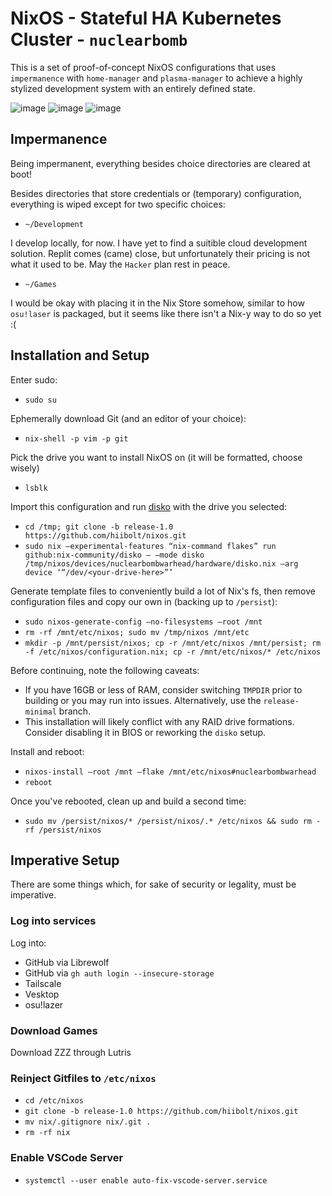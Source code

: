 # NixOS - Stateful HA Kubernetes Cluster - `nuclearbomb`
This is a set of proof-of-concept NixOS configurations that uses `impermanence` with `home-manager` and `plasma-manager` to achieve a highly stylized development system with an entirely defined state.

![image](https://github.com/user-attachments/assets/619f39ba-9237-43a0-8410-93e1924dd682)
![image](https://github.com/user-attachments/assets/2c789cc4-3db1-42d6-9715-0e5656619275)
![image](https://github.com/user-attachments/assets/9316ee93-1018-444c-b386-3bc4a4dbba72)

## Impermanence
Being impermanent, everything besides choice directories are cleared at boot!

Besides directories that store credentials or (temporary) configuration, everything is wiped except for two specific choices:

* `~/Development`

I develop locally, for now. I have yet to find a suitible cloud development solution. Replit comes (came) close, but unfortunately their pricing is not what it used to be. May the `Hacker` plan rest in peace.

* `~/Games`

I would be okay with placing it in the Nix Store somehow, similar to how `osu!laser` is packaged, but it seems like there isn't a Nix-y way to do so yet :(

## Installation and Setup
Enter sudo:
* `sudo su`

Ephemerally download Git (and an editor of your choice):
* `nix-shell -p vim -p git`

Pick the drive you want to install NixOS on (it will be formatted, choose wisely)
* `lsblk`

Import this configuration and run [disko](https://github.com/nix-community/disko) with the drive you selected:
* `cd /tmp; git clone -b release-1.0 https://github.com/hiibolt/nixos.git`
* `sudo nix –experimental-features “nix-command flakes” run github:nix-community/disko – –mode disko /tmp/nixos/devices/nuclearbombwarhead/hardware/disko.nix –arg device ‘“/dev/<your-drive-here>”’`

Generate template files to conveniently build a lot of Nix's fs, then remove configuration files and copy our own in (backing up to `/persist`):
* `sudo nixos-generate-config –no-filesystems –root /mnt`
* `rm -rf /mnt/etc/nixos; sudo mv /tmp/nixos /mnt/etc`
* `mkdir -p /mnt/persist/nixos; cp -r /mnt/etc/nixos /mnt/persist; rm -f /etc/nixos/configuration.nix; cp -r /mnt/etc/nixos/* /etc/nixos`

Before continuing, note the following caveats:
- If you have 16GB or less of RAM, consider switching `TMPDIR` prior to building or you may run into issues. Alternatively, use the `release-minimal` branch.
- This installation will likely conflict with any RAID drive formations. Consider disabling it in BIOS or reworking the `disko` setup.

Install and reboot:
* `nixos-install –root /mnt –flake /mnt/etc/nixos#nuclearbombwarhead`
* `reboot`

Once you've rebooted, clean up and build a second time:
* `sudo mv /persist/nixos/* /persist/nixos/.* /etc/nixos && sudo rm -rf /persist/nixos`


## Imperative Setup
There are some things which, for sake of security or legality, must be imperative.
### Log into services
Log into:
* GitHub via Librewolf
* GitHub via `gh auth login --insecure-storage`
* Tailscale
* Vesktop
* osu!lazer
### Download Games
Download ZZZ through Lutris
### Reinject Gitfiles to `/etc/nixos`
* `cd /etc/nixos`
* `git clone -b release-1.0 https://github.com/hiibolt/nixos.git`
* `mv nix/.gitignore nix/.git .`
* `rm -rf nix`
### Enable VSCode Server
* `systemctl --user enable auto-fix-vscode-server.service`